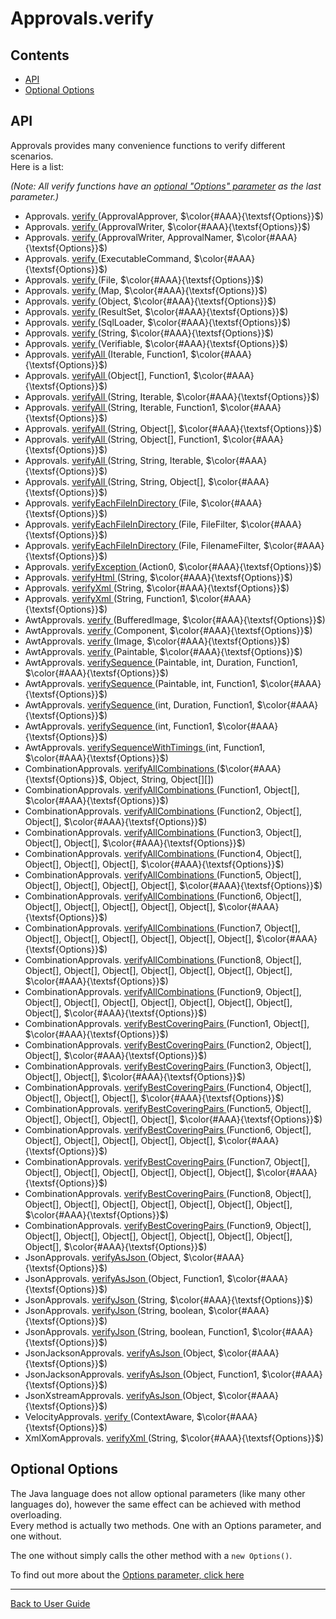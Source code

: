 <a id="top"></a>

# Approvals.verify
<!-- toc -->
## Contents

  * [API](#api)
  * [Optional Options](#optional-options)<!-- endToc -->

## API
Approvals provides many convenience functions to verify different scenarios.  
Here is a list:

*(Note: All verify functions have an [optional "Options" parameter](#optional-options) as the last parameter.)*


 * Approvals. [verify ](https://github.com/approvals/ApprovalTests.Java/blob/master/approvaltests/src/main/java/org/approvaltests/Approvals.java#L227-L244) (ApprovalApprover, $\color{#AAA}{\textsf{Options}}$)  <!-- include: DocumentHelpersTest.listAllVerifyFunctions.approved.md -->
 * Approvals. [verify ](https://github.com/approvals/ApprovalTests.Java/blob/master/approvaltests/src/main/java/org/approvaltests/Approvals.java#L194-L197) (ApprovalWriter, $\color{#AAA}{\textsf{Options}}$)  
 * Approvals. [verify ](https://github.com/approvals/ApprovalTests.Java/blob/master/approvaltests/src/main/java/org/approvaltests/Approvals.java#L186-L189) (ApprovalWriter, ApprovalNamer, $\color{#AAA}{\textsf{Options}}$)  
 * Approvals. [verify ](https://github.com/approvals/ApprovalTests.Java/blob/master/approvaltests/src/main/java/org/approvaltests/Approvals.java#L249-L252) (ExecutableCommand, $\color{#AAA}{\textsf{Options}}$)  
 * Approvals. [verify ](https://github.com/approvals/ApprovalTests.Java/blob/master/approvaltests/src/main/java/org/approvaltests/Approvals.java#L170-L173) (File, $\color{#AAA}{\textsf{Options}}$)  
 * Approvals. [verify ](https://github.com/approvals/ApprovalTests.Java/blob/master/approvaltests/src/main/java/org/approvaltests/Approvals.java#L257-L260) (Map, $\color{#AAA}{\textsf{Options}}$)  
 * Approvals. [verify ](https://github.com/approvals/ApprovalTests.Java/blob/master/approvaltests/src/main/java/org/approvaltests/Approvals.java#L61-L65) (Object, $\color{#AAA}{\textsf{Options}}$)  
 * Approvals. [verify ](https://github.com/approvals/ApprovalTests.Java/blob/master/approvaltests/src/main/java/org/approvaltests/Approvals.java#L265-L268) (ResultSet, $\color{#AAA}{\textsf{Options}}$)  
 * Approvals. [verify ](https://github.com/approvals/ApprovalTests.Java/blob/master/approvaltests/src/main/java/org/approvaltests/Approvals.java#L273-L276) (SqlLoader, $\color{#AAA}{\textsf{Options}}$)  
 * Approvals. [verify ](https://github.com/approvals/ApprovalTests.Java/blob/master/approvaltests/src/main/java/org/approvaltests/Approvals.java#L53-L56) (String, $\color{#AAA}{\textsf{Options}}$)  
 * Approvals. [verify ](https://github.com/approvals/ApprovalTests.Java/blob/master/approvaltests/src/main/java/org/approvaltests/Approvals.java#L70-L74) (Verifiable, $\color{#AAA}{\textsf{Options}}$)  
 * Approvals. [verifyAll ](https://github.com/approvals/ApprovalTests.Java/blob/master/approvaltests/src/main/java/org/approvaltests/Approvals.java#L111-L114) (Iterable, Function1, $\color{#AAA}{\textsf{Options}}$)  
 * Approvals. [verifyAll ](https://github.com/approvals/ApprovalTests.Java/blob/master/approvaltests/src/main/java/org/approvaltests/Approvals.java#L115-L119) (Object[], Function1, $\color{#AAA}{\textsf{Options}}$)  
 * Approvals. [verifyAll ](https://github.com/approvals/ApprovalTests.Java/blob/master/approvaltests/src/main/java/org/approvaltests/Approvals.java#L145-L148) (String, Iterable, $\color{#AAA}{\textsf{Options}}$)  
 * Approvals. [verifyAll ](https://github.com/approvals/ApprovalTests.Java/blob/master/approvaltests/src/main/java/org/approvaltests/Approvals.java#L132-L136) (String, Iterable, Function1, $\color{#AAA}{\textsf{Options}}$)  
 * Approvals. [verifyAll ](https://github.com/approvals/ApprovalTests.Java/blob/master/approvaltests/src/main/java/org/approvaltests/Approvals.java#L90-L93) (String, Object[], $\color{#AAA}{\textsf{Options}}$)  
 * Approvals. [verifyAll ](https://github.com/approvals/ApprovalTests.Java/blob/master/approvaltests/src/main/java/org/approvaltests/Approvals.java#L124-L127) (String, Object[], Function1, $\color{#AAA}{\textsf{Options}}$)  
 * Approvals. [verifyAll ](https://github.com/approvals/ApprovalTests.Java/blob/master/approvaltests/src/main/java/org/approvaltests/Approvals.java#L153-L157) (String, String, Iterable, $\color{#AAA}{\textsf{Options}}$)  
 * Approvals. [verifyAll ](https://github.com/approvals/ApprovalTests.Java/blob/master/approvaltests/src/main/java/org/approvaltests/Approvals.java#L98-L102) (String, String, Object[], $\color{#AAA}{\textsf{Options}}$)  
 * Approvals. [verifyEachFileInDirectory ](https://github.com/approvals/ApprovalTests.Java/blob/master/approvaltests/src/main/java/org/approvaltests/Approvals.java#L285-L288) (File, $\color{#AAA}{\textsf{Options}}$)  
 * Approvals. [verifyEachFileInDirectory ](https://github.com/approvals/ApprovalTests.Java/blob/master/approvaltests/src/main/java/org/approvaltests/Approvals.java#L293-L296) (File, FileFilter, $\color{#AAA}{\textsf{Options}}$)  
 * Approvals. [verifyEachFileInDirectory ](https://github.com/approvals/ApprovalTests.Java/blob/master/approvaltests/src/main/java/org/approvaltests/Approvals.java#L301-L304) (File, FilenameFilter, $\color{#AAA}{\textsf{Options}}$)  
 * Approvals. [verifyException ](https://github.com/approvals/ApprovalTests.Java/blob/master/approvaltests/src/main/java/org/approvaltests/Approvals.java#L406-L412) (Action0, $\color{#AAA}{\textsf{Options}}$)  
 * Approvals. [verifyHtml ](https://github.com/approvals/ApprovalTests.Java/blob/master/approvaltests/src/main/java/org/approvaltests/Approvals.java#L162-L165) (String, $\color{#AAA}{\textsf{Options}}$)  
 * Approvals. [verifyXml ](https://github.com/approvals/ApprovalTests.Java/blob/master/approvaltests/src/main/java/org/approvaltests/Approvals.java#L202-L205) (String, $\color{#AAA}{\textsf{Options}}$)  
 * Approvals. [verifyXml ](https://github.com/approvals/ApprovalTests.Java/blob/master/approvaltests/src/main/java/org/approvaltests/Approvals.java#L210-L214) (String, Function1, $\color{#AAA}{\textsf{Options}}$)  
 * AwtApprovals. [verify ](https://github.com/approvals/ApprovalTests.Java/blob/master/approvaltests/src/main/java/org/approvaltests/awt/AwtApprovals.java#L44-L47) (BufferedImage, $\color{#AAA}{\textsf{Options}}$)  
 * AwtApprovals. [verify ](https://github.com/approvals/ApprovalTests.Java/blob/master/approvaltests/src/main/java/org/approvaltests/awt/AwtApprovals.java#L52-L55) (Component, $\color{#AAA}{\textsf{Options}}$)  
 * AwtApprovals. [verify ](https://github.com/approvals/ApprovalTests.Java/blob/master/approvaltests/src/main/java/org/approvaltests/awt/AwtApprovals.java#L36-L39) (Image, $\color{#AAA}{\textsf{Options}}$)  
 * AwtApprovals. [verify ](https://github.com/approvals/ApprovalTests.Java/blob/master/approvaltests/src/main/java/org/approvaltests/awt/AwtApprovals.java#L60-L63) (Paintable, $\color{#AAA}{\textsf{Options}}$)  
 * AwtApprovals. [verifySequence ](https://github.com/approvals/ApprovalTests.Java/blob/master/approvaltests/src/main/java/org/approvaltests/awt/AwtApprovals.java#L111-L124) (Paintable, int, Duration, Function1, $\color{#AAA}{\textsf{Options}}$)  
 * AwtApprovals. [verifySequence ](https://github.com/approvals/ApprovalTests.Java/blob/master/approvaltests/src/main/java/org/approvaltests/awt/AwtApprovals.java#L101-L105) (Paintable, int, Function1, $\color{#AAA}{\textsf{Options}}$)  
 * AwtApprovals. [verifySequence ](https://github.com/approvals/ApprovalTests.Java/blob/master/approvaltests/src/main/java/org/approvaltests/awt/AwtApprovals.java#L88-L95) (int, Duration, Function1, $\color{#AAA}{\textsf{Options}}$)  
 * AwtApprovals. [verifySequence ](https://github.com/approvals/ApprovalTests.Java/blob/master/approvaltests/src/main/java/org/approvaltests/awt/AwtApprovals.java#L78-L82) (int, Function1, $\color{#AAA}{\textsf{Options}}$)  
 * AwtApprovals. [verifySequenceWithTimings ](https://github.com/approvals/ApprovalTests.Java/blob/master/approvaltests/src/main/java/org/approvaltests/awt/AwtApprovals.java#L73-L77) (int, Function1, $\color{#AAA}{\textsf{Options}}$)  
 * CombinationApprovals. [verifyAllCombinations ](https://github.com/approvals/ApprovalTests.Java/blob/master/approvaltests/src/main/java/org/approvaltests/combinations/CombinationApprovals.java#L23-L27) ($\color{#AAA}{\textsf{Options}}$, Object, String, Object[][])  
 * CombinationApprovals. [verifyAllCombinations ](https://github.com/approvals/ApprovalTests.Java/blob/master/approvaltests/src/main/java/org/approvaltests/combinations/CombinationApprovals.java#L39-L43) (Function1, Object[], $\color{#AAA}{\textsf{Options}}$)  
 * CombinationApprovals. [verifyAllCombinations ](https://github.com/approvals/ApprovalTests.Java/blob/master/approvaltests/src/main/java/org/approvaltests/combinations/CombinationApprovals.java#L56-L61) (Function2, Object[], Object[], $\color{#AAA}{\textsf{Options}}$)  
 * CombinationApprovals. [verifyAllCombinations ](https://github.com/approvals/ApprovalTests.Java/blob/master/approvaltests/src/main/java/org/approvaltests/combinations/CombinationApprovals.java#L74-L79) (Function3, Object[], Object[], Object[], $\color{#AAA}{\textsf{Options}}$)  
 * CombinationApprovals. [verifyAllCombinations ](https://github.com/approvals/ApprovalTests.Java/blob/master/approvaltests/src/main/java/org/approvaltests/combinations/CombinationApprovals.java#L92-L97) (Function4, Object[], Object[], Object[], Object[], $\color{#AAA}{\textsf{Options}}$)  
 * CombinationApprovals. [verifyAllCombinations ](https://github.com/approvals/ApprovalTests.Java/blob/master/approvaltests/src/main/java/org/approvaltests/combinations/CombinationApprovals.java#L111-L117) (Function5, Object[], Object[], Object[], Object[], Object[], $\color{#AAA}{\textsf{Options}}$)  
 * CombinationApprovals. [verifyAllCombinations ](https://github.com/approvals/ApprovalTests.Java/blob/master/approvaltests/src/main/java/org/approvaltests/combinations/CombinationApprovals.java#L131-L137) (Function6, Object[], Object[], Object[], Object[], Object[], Object[], $\color{#AAA}{\textsf{Options}}$)  
 * CombinationApprovals. [verifyAllCombinations ](https://github.com/approvals/ApprovalTests.Java/blob/master/approvaltests/src/main/java/org/approvaltests/combinations/CombinationApprovals.java#L151-L159) (Function7, Object[], Object[], Object[], Object[], Object[], Object[], Object[], $\color{#AAA}{\textsf{Options}}$)  
 * CombinationApprovals. [verifyAllCombinations ](https://github.com/approvals/ApprovalTests.Java/blob/master/approvaltests/src/main/java/org/approvaltests/combinations/CombinationApprovals.java#L177-L185) (Function8, Object[], Object[], Object[], Object[], Object[], Object[], Object[], Object[], $\color{#AAA}{\textsf{Options}}$)  
 * CombinationApprovals. [verifyAllCombinations ](https://github.com/approvals/ApprovalTests.Java/blob/master/approvaltests/src/main/java/org/approvaltests/combinations/CombinationApprovals.java#L200-L207) (Function9, Object[], Object[], Object[], Object[], Object[], Object[], Object[], Object[], Object[], $\color{#AAA}{\textsf{Options}}$)  
 * CombinationApprovals. [verifyBestCoveringPairs ](https://github.com/approvals/ApprovalTests.Java/blob/master/approvaltests/src/main/java/org/approvaltests/combinations/CombinationApprovals.java#L213-L218) (Function1, Object[], $\color{#AAA}{\textsf{Options}}$)  
 * CombinationApprovals. [verifyBestCoveringPairs ](https://github.com/approvals/ApprovalTests.Java/blob/master/approvaltests/src/main/java/org/approvaltests/combinations/CombinationApprovals.java#L225-L230) (Function2, Object[], Object[], $\color{#AAA}{\textsf{Options}}$)  
 * CombinationApprovals. [verifyBestCoveringPairs ](https://github.com/approvals/ApprovalTests.Java/blob/master/approvaltests/src/main/java/org/approvaltests/combinations/CombinationApprovals.java#L237-L242) (Function3, Object[], Object[], Object[], $\color{#AAA}{\textsf{Options}}$)  
 * CombinationApprovals. [verifyBestCoveringPairs ](https://github.com/approvals/ApprovalTests.Java/blob/master/approvaltests/src/main/java/org/approvaltests/combinations/CombinationApprovals.java#L249-L254) (Function4, Object[], Object[], Object[], Object[], $\color{#AAA}{\textsf{Options}}$)  
 * CombinationApprovals. [verifyBestCoveringPairs ](https://github.com/approvals/ApprovalTests.Java/blob/master/approvaltests/src/main/java/org/approvaltests/combinations/CombinationApprovals.java#L262-L268) (Function5, Object[], Object[], Object[], Object[], Object[], $\color{#AAA}{\textsf{Options}}$)  
 * CombinationApprovals. [verifyBestCoveringPairs ](https://github.com/approvals/ApprovalTests.Java/blob/master/approvaltests/src/main/java/org/approvaltests/combinations/CombinationApprovals.java#L276-L282) (Function6, Object[], Object[], Object[], Object[], Object[], Object[], $\color{#AAA}{\textsf{Options}}$)  
 * CombinationApprovals. [verifyBestCoveringPairs ](https://github.com/approvals/ApprovalTests.Java/blob/master/approvaltests/src/main/java/org/approvaltests/combinations/CombinationApprovals.java#L291-L299) (Function7, Object[], Object[], Object[], Object[], Object[], Object[], Object[], $\color{#AAA}{\textsf{Options}}$)  
 * CombinationApprovals. [verifyBestCoveringPairs ](https://github.com/approvals/ApprovalTests.Java/blob/master/approvaltests/src/main/java/org/approvaltests/combinations/CombinationApprovals.java#L309-L317) (Function8, Object[], Object[], Object[], Object[], Object[], Object[], Object[], Object[], $\color{#AAA}{\textsf{Options}}$)  
 * CombinationApprovals. [verifyBestCoveringPairs ](https://github.com/approvals/ApprovalTests.Java/blob/master/approvaltests/src/main/java/org/approvaltests/combinations/CombinationApprovals.java#L326-L333) (Function9, Object[], Object[], Object[], Object[], Object[], Object[], Object[], Object[], Object[], $\color{#AAA}{\textsf{Options}}$)  
 * JsonApprovals. [verifyAsJson ](https://github.com/approvals/ApprovalTests.Java/blob/master/approvaltests/src/main/java/org/approvaltests/JsonApprovals.java#L54-L57) (Object, $\color{#AAA}{\textsf{Options}}$)  
 * JsonApprovals. [verifyAsJson ](https://github.com/approvals/ApprovalTests.Java/blob/master/approvaltests/src/main/java/org/approvaltests/JsonApprovals.java#L49-L52) (Object, Function1, $\color{#AAA}{\textsf{Options}}$)  
 * JsonApprovals. [verifyJson ](https://github.com/approvals/ApprovalTests.Java/blob/master/approvaltests/src/main/java/org/approvaltests/JsonApprovals.java#L17-L20) (String, $\color{#AAA}{\textsf{Options}}$)  
 * JsonApprovals. [verifyJson ](https://github.com/approvals/ApprovalTests.Java/blob/master/approvaltests/src/main/java/org/approvaltests/JsonApprovals.java#L37-L40) (String, boolean, $\color{#AAA}{\textsf{Options}}$)  
 * JsonApprovals. [verifyJson ](https://github.com/approvals/ApprovalTests.Java/blob/master/approvaltests/src/main/java/org/approvaltests/JsonApprovals.java#L29-L36) (String, boolean, Function1, $\color{#AAA}{\textsf{Options}}$)  
 * JsonJacksonApprovals. [verifyAsJson ](https://github.com/approvals/ApprovalTests.Java/blob/master/approvaltests/src/main/java/org/approvaltests/JsonJacksonApprovals.java#L17-L20) (Object, $\color{#AAA}{\textsf{Options}}$)  
 * JsonJacksonApprovals. [verifyAsJson ](https://github.com/approvals/ApprovalTests.Java/blob/master/approvaltests/src/main/java/org/approvaltests/JsonJacksonApprovals.java#L25-L29) (Object, Function1, $\color{#AAA}{\textsf{Options}}$)  
 * JsonXstreamApprovals. [verifyAsJson ](https://github.com/approvals/ApprovalTests.Java/blob/master/approvaltests/src/main/java/org/approvaltests/JsonXstreamApprovals.java#L18-L21) (Object, $\color{#AAA}{\textsf{Options}}$)  
 * VelocityApprovals. [verify ](https://github.com/approvals/ApprovalTests.Java/blob/master/approvaltests/src/main/java/org/approvaltests/velocity/VelocityApprovals.java#L16-L24) (ContextAware, $\color{#AAA}{\textsf{Options}}$)  
 * XmlXomApprovals. [verifyXml ](https://github.com/approvals/ApprovalTests.Java/blob/master/approvaltests/src/main/java/org/approvaltests/XmlXomApprovals.java#L17-L20) (String, $\color{#AAA}{\textsf{Options}}$)  <!-- endInclude -->

## Optional Options

The Java language does not allow optional parameters (like many other languages do), however the same effect can be achieved with method overloading.  
Every method is actually two methods. One with an Options parameter, and one without.  

The one without simply calls the other method with a `new Options()`.

To find out more about the [Options parameter, click here](Options.md)  

---

[Back to User Guide](../README.md#top)
